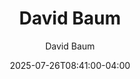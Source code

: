 ---
title: "David Baum"
date: 2025-07-26T08:41:00-04:00
draft: false
quote: "Laura's training was crisp, insightful and wonderfully adapted to the nuances of our process. Everyone I've communicated with was greatly impressed and agreed that it was an amazingly helpful session."
author: "David Baum"
title_position: "Employee Relations Parner"
company: "Google People Operations"
featured: true
---